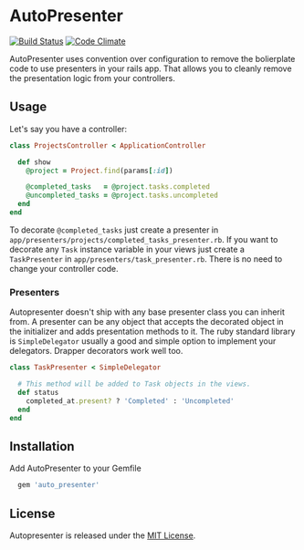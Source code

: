 # AutoPresenter

[![Build Status](https://secure.travis-ci.org/afcapel/auto_presenter.png)](http://travis-ci.org/afcapel/auto_presenter)
[![Code Climate](https://codeclimate.com/github/afcapel/auto_presenter.png)](https://codeclimate.com/github/afcapel/auto_presenter)

AutoPresenter uses convention over configuration to remove the bolierplate code to use presenters in your rails app. That allows you to cleanly remove the presentation logic from your controllers.

## Usage

Let's say you have a controller:

```ruby
class ProjectsController < ApplicationController

  def show
    @project = Project.find(params[:id])

    @completed_tasks   = @project.tasks.completed
    @uncompleted_tasks = @project.tasks.uncompleted
  end
end
```

To decorate `@completed_tasks` just create a presenter in `app/presenters/projects/completed_tasks_presenter.rb`. If you want to decorate any `Task` instance variable in your views just create a `TaskPresenter` in `app/presenters/task_presenter.rb`. There is no need to change your controller code.


### Presenters

Autopresenter doesn't ship with any base presenter class you can inherit from. A presenter can be any object that accepts the decorated object in the initializer and adds presentation methods to it. The ruby standard library is `SimpleDelegator` usually a good and simple option to implement your delegators. Drapper decorators work well too.

```ruby
class TaskPresenter < SimpleDelegator

  # This method will be added to Task objects in the views.
  def status
    completed_at.present? ? 'Completed' : 'Uncompleted'
  end
end
```

## Installation

Add AutoPresenter to your Gemfile

```ruby
  gem 'auto_presenter'
```

## License

Autopresenter is released under the [MIT License](http://www.opensource.org/licenses/MIT).
